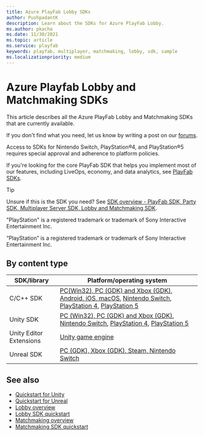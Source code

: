 ```yaml
---
title: Azure PlayFab Lobby SDKs
author: PushpadantK
description: Learn about the SDKs for Azure PlayFab Lobby.
ms.author: pkacha
ms.date: 11/30/2021
ms.topic: article
ms.service: playfab
keywords: playfab, multiplayer, matchmaking, lobby, sdk, sample
ms.localizationpriority: medium
---
```


# Azure Playfab Lobby and Matchmaking SDKs

This article describes all the Azure PlayFab Lobby and Matchmaking SDKs that are currently available.

If you don't find what you need, let us know by writing a post on our [forums](https://community.playfab.com/index.html).

Access to SDKs for Nintendo Switch, PlayStation&#174;4, and PlayStation&#174;5 requires special approval and adherence to platform policies.

If you're looking for the core PlayFab SDK that helps you implement most of our features, including LiveOps, economy, and data analytics, see [PlayFab SDKs](../../../../sdks/playfab-sdk-intro.md).

> [!Tip]
> Unsure if this is the SDK you need? See [SDK overview - PlayFab SDK, Party SDK, Multiplayer Server SDK, Lobby and Matchmaking SDK](../../../../sdks/sdk-overview.md).

"PlayStation" is a registered trademark or trademark of Sony Interactive Entertainment Inc.

“PlayStation” is a registered trademark or trademark of Sony Interactive Entertainment Inc.

## By content type

| SDK/library| Platform/operating system|
|------------|--------------------------|
| C/C++ SDK  | [PC(Win32), PC (GDK) and Xbox (GDK), Android, iOS, macOS](https://github.com/PlayFab/PlayFabMultiplayer/releases), [Nintendo Switch](https://dev.azure.com/PlayFabPrivate/Switch/_artifacts/feed/SwitchGeneral), [PlayStation 4](https://dev.azure.com/PlayFabPrivate/PS4/_artifacts/feed/PS4General), [PlayStation 5](https://dev.azure.com/PlayFabPrivate/PS5/_artifacts/feed/PS5General)|
| Unity SDK  | [PC (Win32), PC (GDK) and Xbox (GDK)](https://github.com/PlayFab/PlayFabMultiplayerUnity), [Nintendo Switch](https://dev.azure.com/PlayFabPrivate/Switch/_git/PlayFabMultiplayerUnitySwitch), [PlayStation 4](https://dev.azure.com/PlayFabPrivate/PS4/_git/PlayFabMultiplayerUnityPS4), [PlayStation 5](https://dev.azure.com/PlayFabPrivate/PS5/_git/PlayFabMultiplayerUnityPS5)|
| Unity Editor Extensions | [Unity game engine](https://github.com/PlayFab/UnityEditorExtensions/releases)|
| Unreal SDK |[PC (GDK), Xbox (GDK), Steam, Nintendo Switch](https://github.com/PlayFab/PlayFabMultiplayerUnreal)|

## See also

* [Quickstart for Unity](multiplayer-unity-sdk-getting-started.md)
* [Quickstart for Unreal](../../networking/party-unreal-engine-oss-quickstart.md)
* [Lobby overview](../index.md)
* [Lobby SDK quickstart](../lobby-getting-started.md)
* [Matchmaking overview](../../matchmaking/index.md)
* [Matchmaking SDK quickstart](../../matchmaking/quickstart-client-sdk.md)
